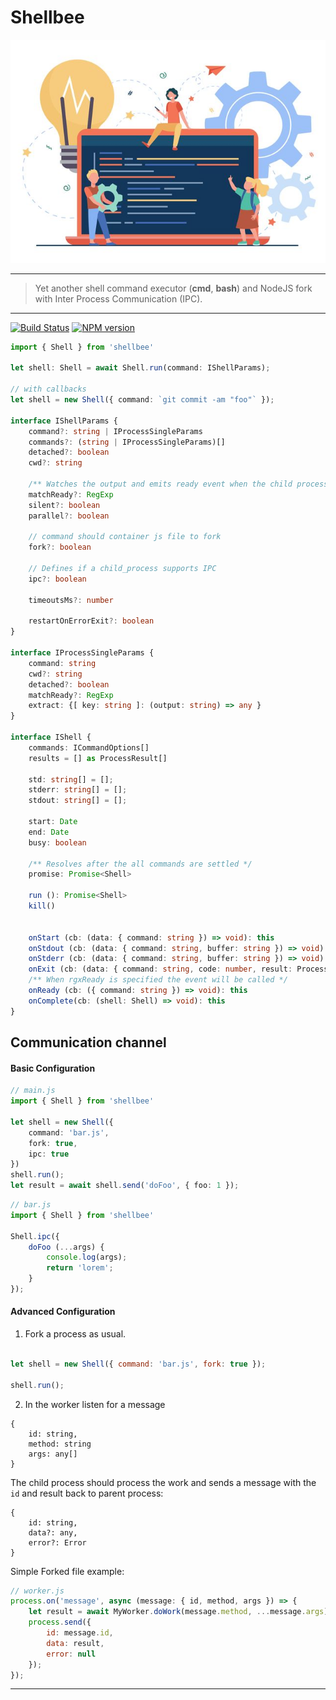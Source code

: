 # Shellbee

<p align='center'>
    <img src='assets/background.jpg'/>
</p>

----
> Yet another shell command executor (**cmd**, **bash**) and NodeJS fork with Inter Process Communication (IPC).

----

[![Build Status](https://travis-ci.com/atmajs/shellbee.svg?branch=master)](https://travis-ci.com/atmajs/shellbee)
[![NPM version](https://badge.fury.io/js/shellbee.svg)](http://badge.fury.io/js/shellbee)


```ts
import { Shell } from 'shellbee'

let shell: Shell = await Shell.run(command: IShellParams);

// with callbacks
let shell = new Shell({ command: `git commit -am "foo"` });

interface IShellParams {
    command?: string | IProcessSingleParams
    commands?: (string | IProcessSingleParams)[]
    detached?: boolean
    cwd?: string

    /** Watches the output and emits ready event when the child process prints expected text to the std */
    matchReady?: RegExp
    silent?: boolean
    parallel?: boolean

    // command should container js file to fork
    fork?: boolean

    // Defines if a child_process supports IPC
    ipc?: boolean

    timeoutsMs?: number

    restartOnErrorExit?: boolean
}

interface IProcessSingleParams {
    command: string
    cwd?: string
    detached?: boolean
    matchReady?: RegExp
    extract: {[ key: string ]: (output: string) => any }
}

interface IShell {
    commands: ICommandOptions[]
    results = [] as ProcessResult[]

    std: string[] = [];
    stderr: string[] = [];
    stdout: string[] = [];

    start: Date
    end: Date
    busy: boolean

    /** Resolves after the all commands are settled */
    promise: Promise<Shell>

    run (): Promise<Shell>
    kill()


    onStart (cb: (data: { command: string }) => void): this
    onStdout (cb: (data: { command: string, buffer: string }) => void): this
    onStderr (cb: (data: { command: string, buffer: string }) => void): this
    onExit (cb: (data: { command: string, code: number, result: ProcessResult }) => void): this
    /** When rgxReady is specified the event will be called */
    onReady (cb: ({ command: string }) => void): this
    onComplete(cb: (shell: Shell) => void): this
}
```


## Communication channel

#### Basic Configuration

```ts
// main.js
import { Shell } from 'shellbee'

let shell = new Shell({
    command: 'bar.js',
    fork: true,
    ipc: true
})
shell.run();
let result = await shell.send('doFoo', { foo: 1 });
```


```ts
// bar.js
import { Shell } from 'shellbee'

Shell.ipc({
    doFoo (...args) {
        console.log(args);
        return 'lorem';
    }
});
```


#### Advanced Configuration

1. Fork a process as usual.
```js

let shell = new Shell({ command: 'bar.js', fork: true });

shell.run();

```

2. In the worker listen for a message

```
{
    id: string,
    method: string
    args: any[]
}
```

The child process should process the work and sends a message with the `id` and result back to parent process:

```
{
    id: string,
    data?: any,
    error?: Error
}
```

Simple Forked file example:

```js
// worker.js
process.on('message', async (message: { id, method, args }) => {
    let result = await MyWorker.doWork(message.method, ...message.args);
    process.send({
        id: message.id,
        data: result,
        error: null
    });
});
```


----
